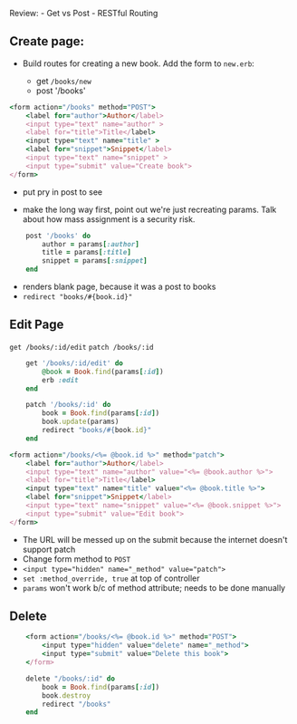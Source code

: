 Review: 
    - Get vs Post
    - RESTful Routing

## Create page:


- Build routes for creating a new book.  Add the form to `new.erb`:

    - get `/books/new`
    - post '/books'

```rb
<form action="/books" method="POST">
    <label for="author">Author</label>
    <input type="text" name="author" >
    <label for="title">Title</label>
    <input type="text" name="title" >
    <label for="snippet">Snippet</label>
    <input type="text" name="snippet" >
    <input type="submit" value="Create book">
</form>
```

- put pry in post to see

- make the long way first, point out we're just recreating params.  Talk about how mass assignment is a security risk.
```rb
    post '/books' do 
        author = params[:author]
        title = params[:title]
        snippet = params[:snippet]
    end
```

- renders blank page, because it was a post to books
- `redirect "books/#{book.id}"`


## Edit Page

`get /books/:id/edit`
`patch /books/:id`

```rb
    get '/books/:id/edit' do
        @book = Book.find(params[:id])
        erb :edit
    end

    patch '/books/:id' do
        book = Book.find(params[:id])
        book.update(params)
        redirect "books/#{book.id}"
    end
```
```rb
<form action="/books/<%= @book.id %>" method="patch">
    <label for="author">Author</label>
    <input type="text" name="author" value="<%= @book.author %>">
    <label for="title">Title</label>
    <input type="text" name="title" value="<%= @book.title %>">
    <label for="snippet">Snippet</label>
    <input type="text" name="snippet" value="<%= @book.snippet %>">
    <input type="submit" value="Edit book">
</form>
```

- The URL will be messed up on the submit because the internet doesn't support patch
- Change form method to `POST`
- `<input type="hidden" name="_method" value="patch">`
- `set :method_override, true` at top of controller
- `params` won't work b/c of method attribute; needs to be done manually

## Delete

```rb
    <form action="/books/<%= @book.id %>" method="POST">
        <input type="hidden" value="delete" name="_method">
        <input type="submit" value="Delete this book">
    </form>
```

```rb
    delete "/books/:id" do
        book = Book.find(params[:id])
        book.destroy
        redirect "/books"
    end
```